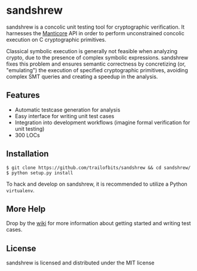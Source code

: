 # sandshrew

sandshrew is a concolic unit testing tool for cryptographic verification. It harnesses the [Manticore](https://github.com/trailofbits/manticore) API in order to perform unconstrained concolic execution on C cryptographic primitives.

Classical symbolic execution is generally not feasible when analyzing crypto, due to the presence of complex symbolic expressions. sandshrew fixes this problem and ensures semantic correctness by concretizing (or, "emulating") the execution of specified cryptographic primitives, avoiding complex SMT queries and creating a speedup in the analysis.

## Features

* Automatic testcase generation for analysis
* Easy interface for writing unit test cases
* Integration into development workflows (imagine formal verification for unit testing)
* 300 LOCs

## Installation

```
$ git clone https://github.com/trailofbits/sandshrew && cd sandshrew/
$ python setup.py install
```

To hack and develop on sandshrew, it is recommended to utilize a Python `virtualenv`.

## More Help

Drop by the [wiki](https://github.com/trailofbits/sandshrew/wiki) for more information about getting started and writing test cases.

## License

sandshrew is licensed and distributed under the MIT license
